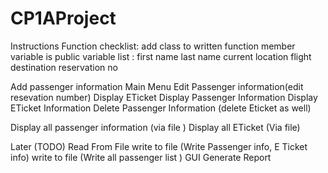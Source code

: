 # CP1AProject
Instructions
Function checklist:
add class to written function 
member variable is public
variable list : first name 
                last name 
                current location
                flight destination
                reservation no

Add passenger information
Main Menu
Edit Passenger information(edit resevation number)
Display ETicket 
Display Passenger Information
Display ETicket Information
Delete Passenger Information (delete Eticket as well)

Display all passenger  information (via file )
Display all ETicket (Via file)


Later (TODO)
Read From File
write to file (Write Passenger info, E Ticket info)
write to file (Write all passenger list )
GUI
Generate Report


